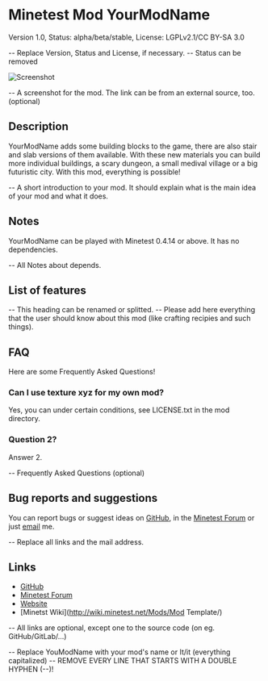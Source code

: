 # Minetest Mod YourModName
Version 1.0, Status: alpha/beta/stable, License: LGPLv2.1/CC BY-SA 3.0

-- Replace Version, Status and License, if necessary.
-- Status can be removed

![Screenshot](https://github.com/lnj2/mod_template/raw/master/screenshot.png "Screenshot")

-- A screenshot for the mod. The link can be from an external source, too. (optional)

## Description
YourModName adds some building blocks to the game, there are also stair and slab versions of them available.
With these new materials you can build more individual buildings, a scary dungeon, a small medival village or a big  futuristic city. With this mod, everything is possible!

-- A short introduction to your mod. It should explain what is the main idea of your mod and what it does.

## Notes
YourModName can be played with Minetest 0.4.14 or above.
It has no dependencies.

-- All Notes about depends.

## List of features

-- This heading can be renamed or splitted.
-- Please add here everything that the user should know about this mod (like crafting recipies and such things).

## FAQ
Here are some Frequently Asked Questions!

### Can I use texture xyz for my own mod?
Yes, you can under certain conditions, see LICENSE.txt in the mod directory.

### Question 2?
Answer 2.

-- Frequently Asked Questions (optional)

## Bug reports and suggestions
You can report bugs or suggest ideas on [GitHub](http://github.com/lnj2/mod_template/issues/new), in the [Minetest Forum](http://forum.minetest.net/viewtopic.php?id=15041) or just [email](mailto:example@example.com) me.

-- Replace all links and the mail address.

## Links
* [GitHub](http://github.com/lnj2/mod_template/)
* [Minetest Forum](http://forum.minetest.net/viewtopic.php?id=15041)
* [Website](http://lnj2.github.io/mod_template)
* [Minetst Wiki](http://wiki.minetest.net/Mods/Mod Template/)

-- All links are optional, except one to the source code (on eg. GitHub/GitLab/...)

-- Replace YouModName with your mod's name or It/it (everything capitalized)
-- REMOVE EVERY LINE THAT STARTS WITH A DOUBLE HYPHEN (--)!
